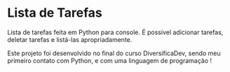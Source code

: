 # Lista de Tarefas
Lista de tarefas feita em Python para console. É possivel adicionar tarefas, deletar tarefas e listá-las apropriadamente.  

Este projeto foi desenvolvido no final do curso DiversificaDev, sendo meu primeiro contato com Python, e com uma linguagem de programação !
